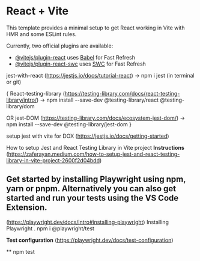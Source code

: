 # React + Vite

This template provides a minimal setup to get React working in Vite with HMR and some ESLint rules.

Currently, two official plugins are available:

- [@vitejs/plugin-react](https://github.com/vitejs/vite-plugin-react/blob/main/packages/plugin-react/README.md) uses [Babel](https://babeljs.io/) for Fast Refresh
- [@vitejs/plugin-react-swc](https://github.com/vitejs/vite-plugin-react-swc) uses [SWC](https://swc.rs/) for Fast Refresh


jest-with-react  (https://jestjs.io/docs/tutorial-react)
  -> npm i jest (in terminal or git) 

{
React-testing-library (https://testing-library.com/docs/react-testing-library/intro/)
 -> npm install --save-dev @testing-library/react @testing-library/dom

OR
jest-DOM  (https://testing-library.com/docs/ecosystem-jest-dom/)
   -> npm install --save-dev @testing-library/jest-dom
}

setup jest with vite for DOX (https://jestjs.io/docs/getting-started)
  
How to setup Jest and React Testing Library in Vite project  **Instructions**  (https://zaferayan.medium.com/how-to-setup-jest-and-react-testing-library-in-vite-project-2600f2d04bdd)



 ## Get started by installing Playwright using npm, yarn or pnpm. Alternatively you can also get started and run your tests using the VS Code Extension.
 (https://playwright.dev/docs/intro#installing-playwright)
Installing Playwright . npm i @playwright/test 

**Test configuration**
(https://playwright.dev/docs/test-configuration)


** npm test

